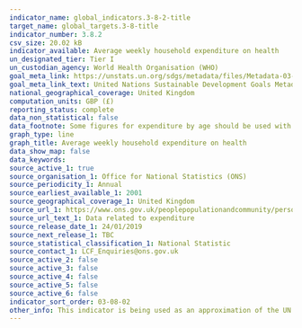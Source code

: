 ```yaml
---
indicator_name: global_indicators.3-8-2-title
target_name: global_targets.3-8-title
indicator_number: 3.8.2
csv_size: 20.02 kB
indicator_available: Average weekly household expenditure on health
un_designated_tier: Tier I
un_custodian_agency: World Health Organisation (WHO)
goal_meta_link: https://unstats.un.org/sdgs/metadata/files/Metadata-03-08-02.pdf
goal_meta_link_text: United Nations Sustainable Development Goals Metadata (PDF 4.0 MB)
national_geographical_coverage: United Kingdom
computation_units: GBP (£)
reporting_status: complete
data_non_statistical: false
data_footnote: Some figures for expenditure by age should be used with extra caution because they are based on fewer than 20 reporting households - these figures are specified in source 1. Data are shown in financial years.
graph_type: line
graph_title: Average weekly household expenditure on health
data_show_map: false
data_keywords:  
source_active_1: true
source_organisation_1: Office for National Statistics (ONS)
source_periodicity_1: Annual
source_earliest_available_1: 2001
source_geographical_coverage_1: United Kingdom
source_url_1: https://www.ons.gov.uk/peoplepopulationandcommunity/personalandhouseholdfinances/expenditure/datalist?filter=datasets
source_url_text_1: Data related to expenditure
source_release_date_1: 24/01/2019
source_next_release_1: TBC
source_statistical_classification_1: National Statistic
source_contact_1: LCF_Enquiries@ons.gov.uk 
source_active_2: false
source_active_3: false
source_active_4: false
source_active_5: false
source_active_6: false
indicator_sort_order: 03-08-02
other_info: This indicator is being used as an approximation of the UN SDG Indicator. Where possible, we will work to identify or develop UK data to meet the global indicator specification. This indicator has been identified in collaboration with topic experts.
---
```

